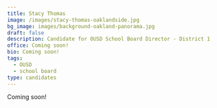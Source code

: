 ```yaml
---
title: Stacy Thomas
image: /images/stacy-thomas-oaklandside.jpg
bg_image: images/background-oakland-panorama.jpg
draft: false
description: Candidate for OUSD School Board Director - District 1
office: Coming soon!
bio: Coming soon!
tags:
  - OUSD
  - school board
type: candidates
---
```

Coming soon!